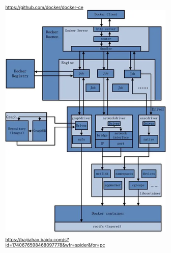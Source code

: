 https://github.com/docker/docker-ce
![img.png](img.png)

https://baijiahao.baidu.com/s?id=1740676598468097778&wfr=spider&for=pc